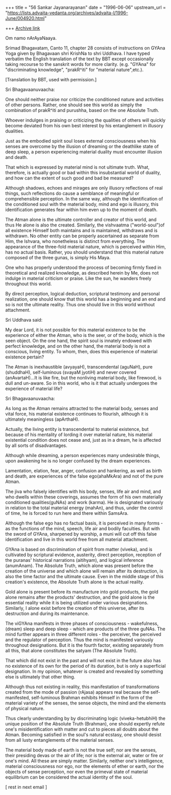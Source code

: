 +++
title = "56 Sankar Jayanarayanan"
date = "1996-06-06"
upstream_url = "https://lists.advaita-vedanta.org/archives/advaita-l/1996-June/004920.html"

+++
[Archive link](https://lists.advaita-vedanta.org/archives/advaita-l/1996-June/004920.html)

Om namo nArAyaNaaya.

Srimad Bhagavatam, Canto 11, chapter 28 consists of instructions on GYAna Yoga
given by Bhagavaan shri KrishNa to shri Uddhava. I have typed verbatim
the English translation of the text by BBT except occasionally taking recourse
to the sanskrit words for more clarity. (e.g. "GYAna" for "discriminating
knowledge", "prakR^iti" for "material nature",etc.).

[Translation by BBT, used with permission.]

Sri Bhagavaanuvaacha:

One should neither praise nor criticize the conditioned nature and activities
of other persons. Rather, one should see this world as simply the combination
of prakR^iti and purushha, based on the one Absolute Truth.

Whoever indulges in praising or criticizing the qualities of others will quickly
become deviated from his own best interest by his entanglement in illusory
dualities.

Just as the embodied spirit soul loses external consciousness when his senses
are overcome by the illusion of dreaming or the deathlike state of deep sleep,
a person experiencing material duality must encounter illusion and death.

That which is expressed by material mind is not ultimate truth. What, therefore,
is actually good or bad within this insubstantial world of duality, and how can
the extent of such good and bad be measured?

Although shadows, echoes and mirages are only illusory reflections of real
things, such reflections do cause a semblance of meaningful or comprehensible
perception. In the same way, although the identification of the conditioned soul
with the material body, mind and ego is illusory, this identification generates
fear within him even up to the moment of death.

The Atman alone is the ultimate controller and creator of this world, and thus
He alone is also the created. Similarly, the vishvaatma ("world-soul")of all
existence Himself both maintains and is maintained, withdraws and is withdrawn.
No other entity can be properly ascertained as separate from Him, the Ishvara,
who nonetheless is distinct from everything. The appearance of the three-fold
material nature, which is perceived within Him, has no actual basis. Rather, you
should understand that this material nature composed of the three gunas, is
simply His Maya.

One who has properly understood the process of becoming firmly fixed in
theoretical and realized knowledge, as described herein by Me, does not indulge
in material criticism or praise. Like the sun, he wanders freely throughout
this world.

By direct perception, logical deduction, scriptural testimony and personal
realization, one should know that this world has a beginning and an end and so
is not the ultimate reality. Thus one should live in this world wirthout
attachment.

Sri Uddhava said:

My dear Lord, it is not possible for this material existence to be the
experience of either the Atman, who is the seer, or of the body, which is the
seen object. On the one hand, the spirit soul is innately endowed with perfect
knowledge, and on the other hand, the material body is not a conscious, living
entity. To whom, then, does this experience of material existence pertain?

The Atman is inexhaustible (avyayaH), transcendental (aguNaH), pure (shuddhaH),
self-luminous (svayaM jyotiH) and never covered (anAvartaH)...It is like fire,
but the nonliving material body, like firewood, is dull and un-aware. So in
this world, who is it that actually undergoes the experience of material life?

Sri Bhagavaanuvaacha:

As long as the Atman remains attracted to the material body, senses and vital
force, his material existence continues to flourish, although it is ultimately
meaningless (apArthaH).

Actually, the living entity is transcendental to material existence, but because
of his mentality of lording it over material nature, his material existential
condition does not cease and, just as in a dream, he is affected by all sorts of
disadvantages.

Although while dreaming, a person experiences many undesirable things, upon
awakening he is no longer confused by the dream experiences.

Lamentation, elation, fear, anger, confusion and hankering, as well as birth
and death, are experiences of the false ego(ahaMkAra) and not of the pure Atman.

The jiva who falsely identifies with his body, senses, life air and mind, and
who dwells within these coverings, assumes the form of his own materially
conditioned qualities(guNAs) and work (karma). He is designated variously in
relation to the total material energy (mahAn), and thus, under the control of
time, he is forced to run here and there within SamsAra.

Although the false ego has no factual basis, it is perceived in many forms -
as the functions of the mind, speech, life air and bodily faculties. But with
the sword of GYAna, sharpened by worship, a muni will cut off this false
identification and live in this world free from all material attachment.

GYAna is based on discrimination of spirit from matter (viveka), and is
cultivated by scriptural evidence, austerity, direct perception,
reception of the puranas' historical narrations (aitihyam), and
logical inference (anumAnam). The Absolute Truth, which alone was present before
the creation of the universe and which alone will remain after its destruction,
is also the time factor and the ultimate cause. Even in the middle stage of this
creation's existence, the Absolute Truth alone is the actual reality.

Gold alone is present before its manufacture into gold products, the gold alone
remains after the products' destruction, and the gold alone is the essential
reality while it is being utilized under various designations. Similarly, I
alone exist before the creation of this universe, after its destruction and
during its maintenance.

The viGYAna manifests in three phases of consciousness - wakefulness,
(dream) sleep and deep sleep - which are products of the three guNAs. The mind
further appears in three different roles - the perceiver, the perceived and the
regulator of perception. Thus the mind is manifested variously throughout
designations. But it is the fourth factor, existing separately from all this,
that alone constitutes the satyam (The Absolute Truth).

That which did not exist in the past and will not exist in the future also has
no existence of its own for the period of its duration, but is only a
superficial designation. In my opinion, whatever is created and revealed by
something else is ultimately that other thing.

Although thus not existing in reality, this manifestation of transformations
created from the mode of passion (rAjasa) appears real because the
self-manifested, self-luminous Brahman exhibits Himself in the form of the
material variety of the senses, the sense objects, the mind and the elements
of physical nature.

Thus clearly understanding by by discriminating logic (viveka-hetubhiH) the
unique position of the Absolute Truth (Brahman), one should expertly refute
one's misidentification with matter and cut to pieces all doubts about the
Atman. Becoming satisfied in the soul's natural ecstasy, one should desist from
all lusty entanglements of the material senses.

The material body made of earth is not the true self; nor are the senses,
their presiding devas or the air of life; nor is the external air, water or
fire or one's mind. All these are simply matter. Similarly, neither one's
intelligence, material consciousness nor ego, nor the elements of ether or
earth, nor the objects of sense perception, nor even the primeval state of
material equilibrium can be considered the actual identity of the soul.


[ rest in next email ]

